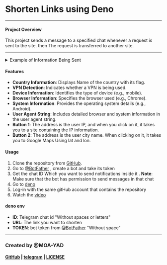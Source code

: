 # Shorten Links using Deno

---

#### Project Overview
This project sends a message to a specified chat whenever a request is sent to the site. then The request is transferred to another site.

---

<details>
<summary>Example of Information Being Sent</summary>

```json
COUNTRY : France/iraq/Mexico/Germany/...+ country_flag
-_-_-_-_-_-_-_-_-_-_-_-_-_-_-_-_-
VPN : true/false
-_-_-_-_-_-_-_-_-_-_-_-_-_-_-_-_-
DEVICE : mobile/undefined/...
-_-_-_-_-_-_-_-_-_-_-_-_-_-_-_-_-
BROWSER : Chrome/Firefox/...
-_-_-_-_-_-_-_-_-_-_-_-_-_-_-_-_-
SYSTEM : Android
-_-_-_-_-_-_-_-_-_-_-_-_-_-_-_-_-
userAgent : Android/Windows/Linux/...

---------inline buttons---------

[**user ip**](ip2location.io)
[**User city name**](google.com/maps)

```
![Telegram Notification](https://telegra.ph/file/0dce46e217e85207b6ffd.jpg)
### [More Screenshots](https://telegra.ph/Screenshots-06-06-61)
</details>

#### Features
- **Country Information**: Displays Name of the country with its flag.
- **VPN Detection**: Indicates whether a VPN is being used.
- **Device Information**: Identifies the type of device (e.g., mobile).
- **Browser Information**: Specifies the browser used (e.g., Chrome).
- **System Information**: Provides the operating system details (e.g., Android).
- **User Agent String**: Includes detailed browser and system information in the user agent string.
- **Button 1**: The address is the user IP, and when you click on it, it takes you to a site containing the IP information.
- **Button 2**: The address is the user city name. When clicking on it, it takes you to Google Maps Using lat and lon.

#### Usage
1. Clone the repository from [GitHub](https://github.com/MOA-YAD/Who-is-this/fork).
2. Go to [@BotFather](BotFather.t.me) , create a bot and take its token
3. Get the chat ID Which you want to send notifications inside it
. **Note**: Make sure that the bot has permission to send messages in that chat
4. Go to [deno](deno.dev)
5. Log-in with the same gitHub account that contains the repository
6. Watch the [video](https://go.screenpal.com/player/cZ113eVN0gr?title=0)

#### deno env
- **ID**: Telegram chat id "Without spaces or letters"
- **URL**: The link you want to shorten 
- **TOKEN**: bot token from [@BotFather](BotFather.t.me) "Without space"

---

### Created by @MOA-YAD
#### [GitHub](GitHub.com/moa-yad) | [telegram](moa_yad.t.me) | [LICENSE](./LICENSE)
